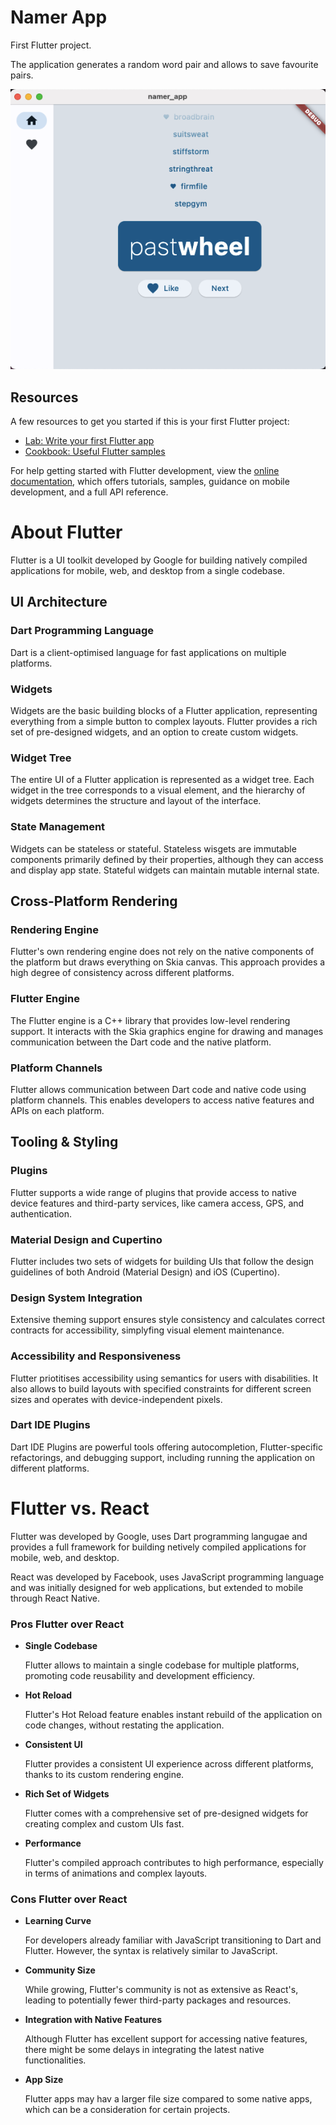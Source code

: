 # Namer App

First Flutter project.

The application generates a random word pair and allows to save favourite pairs.

![GeneratorPage](./docs/images/generator_page.png)

## Resources


A few resources to get you started if this is your first Flutter project:

- [Lab: Write your first Flutter app](https://docs.flutter.dev/get-started/codelab)
- [Cookbook: Useful Flutter samples](https://docs.flutter.dev/cookbook)

For help getting started with Flutter development, view the
[online documentation](https://docs.flutter.dev/), which offers tutorials,
samples, guidance on mobile development, and a full API reference.

# About Flutter

Flutter is a UI toolkit developed by Google for building natively compiled applications for mobile, web, and desktop from a single codebase.

## UI Architecture

### Dart Programming Language

  Dart is a client-optimised language for fast applications on multiple platforms.

### Widgets

  Widgets are the basic building blocks of a Flutter application, representing everything from a simple button to complex layouts. Flutter provides a rich set of pre-designed widgets, and an option to create custom widgets.

### Widget Tree

  The entire UI of a Flutter application is represented as a widget tree. Each widget in the tree corresponds to a visual element, and the hierarchy of widgets determines the structure and layout of the interface.

### State Management

  Widgets can be stateless or stateful. Stateless wisgets are immutable components primarily defined by their properties, although they can access and display app state. Stateful widgets can maintain mutable internal state.

## Cross-Platform Rendering

### Rendering Engine

  Flutter's own rendering engine does not rely on the native components of the platform but draws everything on Skia canvas. This approach provides a high degree of consistency across different platforms.

### Flutter Engine

  The Flutter engine is a C++ library that provides low-level rendering support. It interacts with the Skia graphics engine for drawing and manages communication between the Dart code and the native platform.

### Platform Channels

  Flutter allows communication between Dart code and native code using platform channels. This enables developers to access native features and APIs on each platform.

## Tooling & Styling

### Plugins

  Flutter supports a wide range of plugins that provide access to native device features and third-party services, like camera access, GPS, and authentication.

### Material Design and Cupertino

  Flutter includes two sets of widgets for building UIs that follow the design guidelines of both Android (Material Design) and iOS (Cupertino).

### Design System Integration

  Extensive theming support ensures style consistency and calculates correct contracts for accessibility, simplyfing visual element maintenance.

### Accessibility and Responsiveness

  Flutter priotitises accessibility using semantics for users with disabilities. It also allows to build layouts with specified constraints for different screen sizes and operates with device-independent pixels.

### Dart IDE Plugins

  Dart IDE Plugins are powerful tools offering autocompletion, Flutter-specific refactorings, and debugging support, including running the application on different platforms.

# Flutter vs. React

Flutter was developed by Google, uses Dart programming langugae and provides a full framework for building netively compiled applications for mobile, web, and desktop.

React was developed by Facebook, uses JavaScript programming language and was initially designed for web applications, but extended to mobile through React Native.

### Pros Flutter over React

* **Single Codebase**

  Flutter allows to maintain a single codebase for multiple platforms, promoting code reusability and development efficiency.

* **Hot Reload**

  Flutter's Hot Reload feature enables instant rebuild of the application on code changes, without restating the application.

* **Consistent UI**

  Flutter provides a consistent UI experience across different platforms, thanks to its custom rendering engine.

* **Rich Set of Widgets**

  Flutter comes with a comprehensive set of pre-designed widgets for creating complex and custom UIs fast.

* **Performance**

  Flutter's compiled approach contributes to high performance, especially in terms of animations and complex layouts.

### Cons Flutter over React

* **Learning Curve**

  For developers already familiar with JavaScript transitioning to Dart and Flutter. However, the syntax is relatively similar to JavaScript.

* **Community Size**

  While growing, Flutter's community is not as extensive as React's, leading to potentially fewer third-party packages and resources.

* **Integration with Native Features**

  Although Flutter has excellent support for accessing native features, there might be some delays in integrating the latest native functionalities.

* **App Size**

  Flutter apps may hav a larger file size compared to some native apps, which can be a consideration for certain projects.



